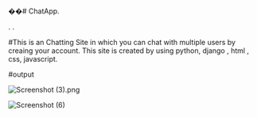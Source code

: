 ��#   C h a t A p p .

.
.

#This is an Chatting Site in which you can chat with multiple users by creaing your account.
This site is created by using python, django , html , css, javascript.

#output


![Screenshot (3)](https://github.com/shivamnegi305/ChatApp/assets/125632146/e4d17e0a-e7b1-45f7-9dbe-ea9dffeb7227).png





![Screenshot (6)](https://github.com/shivamnegi305/ChatApp/assets/125632146/5604b09a-8b8c-4cb5-b41e-8dfa2da05bc7)
